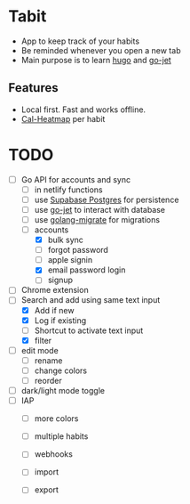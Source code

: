 # Tabit
- App to keep track of your habits
- Be reminded whenever you open a new tab
- Main purpose is to learn [hugo](https://github.com/gohugoio/hugo) and [go-jet](https://github.com/go-jet/jet)

## Features
- Local first. Fast and works offline.
- [Cal-Heatmap](https://cal-heatmap.com) per habit

# TODO
- [ ] Go API for accounts and sync
  - [ ] in netlify functions
  - [ ] use [Supabase Postgres](https://www.netlify.com/integrations/supabase/) for persistence
  - [ ] use [go-jet](https://github.com/go-jet/jet) to interact with database
  - [ ] use [golang-migrate](https://github.com/golang-migrate/migrate) for migrations
  - [ ] accounts
    - [x] bulk sync
    - [ ] forgot password
    - [ ] apple signin
    - [x] email password login
    - [ ] signup
- [ ] Chrome extension
- [ ] Search and add using same text input
  - [x] Add if new
  - [x] Log if existing
  - [ ] Shortcut to activate text input
  - [x] filter
- [ ] edit mode
  - [ ] rename
  - [ ] change colors
  - [ ] reorder
- [ ] dark/light mode toggle
- [ ] IAP
  - [ ] more colors
  - [ ] multiple habits
  - [ ] webhooks
  - [ ] import
  - [ ] export

